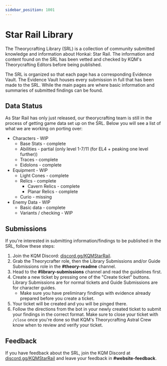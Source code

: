 ```yaml
---
sidebar_position: 1001
---
```


# Star Rail Library

The Theorycrafting Library (SRL) is a collection of community submitted knowledge and information about Honkai: Star Rail. The information and content found on the SRL has been vetted and checked by KQM's Theorycrafting Editors before being published.

The SRL is organized so that each page has a corresponding Evidence Vault. The Evidence Vault houses every submission in full that has been made to the SRL. While the main pages are where basic information and summaries of submitted findings can be found.

## Data Status

As Star Rail has only just released, our theorycrafting team is still in the process of getting game data set up on the SRL. Below you will see a list of what we are working on porting over:

* Characters - WIP
  * Base Stats - complete
  * Abilities - partial (only level 1-7/11 (for EL4 + peaking one level further))
  * Traces - complete
  * Eidolons - complete
* Equipment - WIP
  * Light Cones - complete
  * Relics - complete
    * Cavern Relics - complete
    * Planar Relics - complete
  * Curio - missing
* Enemy Data - WIP
  * Basic data - complete
  * Variants / checking - WIP

## Submissions

If you're interested in submitting information/findings to be published in the SRL, follow these steps:

1. Join the KQM Discord: [discord.gg/KQMStarRail](https://discord.gg/KQMStarRail).
2. Grab the Theorycrafter role, then the Library Submissions and/or Guide Submissions role in the **#theory-readme** channel.
3. Head to the **#library-submissions** channel and read the guidelines first.
4. Create a new ticket by pressing one of the "Create ticket" buttons. Library Submissions are for normal tickets and Guide Submissions are for character guides.
   * Make sure you have preliminary findings with evidence already prepared before you create a ticket.
5. Your ticket will be created and you will be pinged there.
6. Follow the directions from the bot in your newly created ticket to submit your findings in the correct format. Make sure to close your ticket with `/close` once you're done so that KQM's Theorycrafting Astral Crew know when to review and verify your ticket.

## Feedback

If you have feedback about the SRL, join the KQM Discord at [discord.gg/KQMStarRail](https://discord.com/invite/KQMStarRail) and leave your feedback in **#website-feedback**.

